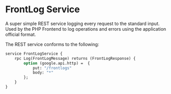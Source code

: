 # FrontLog Service

A super simple REST service logging every request to the standard input. Used by the PHP Frontend to log operations and errors using the application official format.

The REST service conforms to the following:

```protobuf
service FrontLogService {
    rpc Log(FrontLogMessage) returns (FrontLogResponse) {
        option (google.api.http) =  {
            put: "/frontlogs"
            body: "*"
        };
    }
}
```
